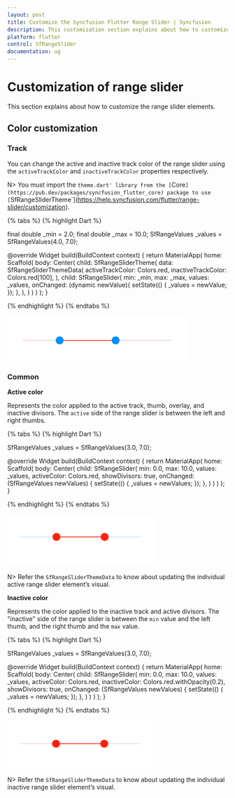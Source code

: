 ```yaml
---
layout: post
title: Customize the Syncfusion Flutter Range Slider | Syncfusion
description: This customization section explains about how to customize the range slider features for flutter platform
platform: flutter
control: SfRangeSlider
documentation: ug
---
```


# Customization of range slider
This section explains about how to customize the range slider elements.

## Color customization

### Track

You can change the active and inactive track color of the range slider using the `activeTrackColor` and `inactiveTrackColor` properties respectively.

N> You must import the `theme.dart' library from the [`Core`](https://pub.dev/packages/syncfusion_flutter_core) package to use [`SfRangeSliderTheme`](https://help.syncfusion.com/flutter/range-slider/customization).

{% tabs %}
{% highlight Dart %}

final double _min = 2.0;
final double _max = 10.0;
SfRangeValues _values = SfRangeValues(4.0, 7.0);

@override
Widget build(BuildContext context) {
  return MaterialApp(
      home: Scaffold(
          body: Center(
              child: SfRangeSliderTheme(
                    data: SfRangeSliderThemeData(
                        activeTrackColor: Colors.red,
                        inactiveTrackColor: Colors.red[100],
                    ),
                    child:  SfRangeSlider(
                        min: _min,
                        max: _max,
                        values: _values,
                        onChanged: (dynamic newValue){
                            setState(() {
                                _values = newValue;
                            });
                        },
                    ),
              )
          )
      )
  );
}

{% endhighlight %}
{% endtabs %}

![Track color support](images/customization/slider-track-color.png)

### Common

**Active color**

Represents the color applied to the active track, thumb, overlay, and inactive divisors. The `active` side of the range slider is between the left and right thumbs.

{% tabs %}
{% highlight Dart %}

SfRangeValues _values = SfRangeValues(3.0, 7.0);

@override
Widget build(BuildContext context) {
  return MaterialApp(
      home: Scaffold(
          body: Center(
              child: SfRangeSlider(
                    min: 0.0,
                    max: 10.0,
                    values: _values,
                    activeColor: Colors.red,
                    showDivisors: true,
                    onChanged: (SfRangeValues newValues) {
                        setState(() {
                            _values = newValues;
                        });
                    },
              )
          )
      )
  );
}

{% endhighlight %}
{% endtabs %}

![Active color support](images/customization/active-color.png)

N> Refer the `SfRangeSliderThemeData` to know about updating the individual active range slider element’s visual.

**Inactive color**

Represents the color applied to the inactive track and active divisors. The "inactive" side of the range slider is between the `min` value and the left thumb, and the right thumb and the `max` value.

{% tabs %}
{% highlight Dart %}

SfRangeValues _values = SfRangeValues(3.0, 7.0);

@override
Widget build(BuildContext context) {
  return MaterialApp(
      home: Scaffold(
          body: Center(
              child: SfRangeSlider(
                    min: 0.0,
                    max: 10.0,
                    values: _values,
                    activeColor: Colors.red,
                    inactiveColor: Colors.red.withOpacity(0.2),
                    showDivisors: true,
                    onChanged: (SfRangeValues newValues) {
                        setState(() {
                            _values = newValues;
                        });
                    },
              )
          )
      )
  );
}

{% endhighlight %}
{% endtabs %}

![Inactive color support](images/customization/inactive-color.png)

N> Refer the `SfRangeSliderThemeData` to know about updating the individual inactive range slider element’s visual.
